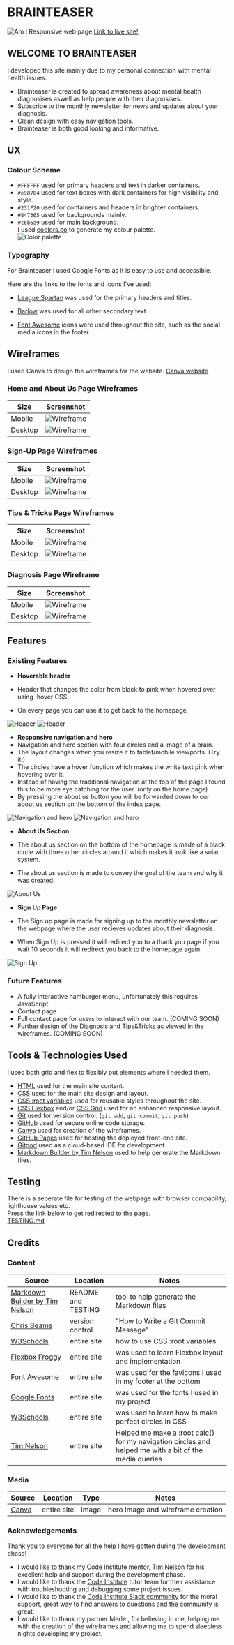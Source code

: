 # BRAINTEASER

![Am I Responsive web page](documentation/images/am-i-responsive.png 'Am I responsive')
[Link to live site!](https://jonathan97-web.github.io/Brainteaser)

## WELCOME TO BRAINTEASER

I developed this site mainly due to my personal connection with mental health issues.  

- Brainteaser is created to spread awareness about mental health diagnosises aswell as help people with their diagnosises.
- Subscribe to the monthly newsletter for news and updates about your diagnosis.
- Clean design with easy navigation tools.
- Brainteaser is both good looking and informative.

## UX

### Colour Scheme

- `#FFFFFF` used for primary headers and text in darker containers.
- `#e98784` used for text boxes with dark containers for high visibility and style.
- `#231F20` used for containers and headers in brighter containers.
- `#847365` used for backgrounds mainly.
- `#c6b6a9` used for main background.  
  I used [coolors.co](https://coolors.co/c6b6a9-e98784-ffffff-231f20-847365) to generate my colour palette.  
  ![Color palette](documentation/images/color-palette.png 'Color palette')

### Typography

For Brainteaser I used Google Fonts as it is easy to use and accessible.

Here are the links to the fonts and icons I've used:

- [League Spartan](https://fonts.google.com/specimen/League+Spartan) was used for the primary headers and titles.

- [Barlow](https://fonts.google.com/specimen/Barlow) was used for all other secondary text.

- [Font Awesome](https://fontawesome.com) icons were used throughout the site, such as the social media icons in the footer.

## Wireframes

I used Canva to design the wireframes for the website.
[Canva website](https://www.canva.com/ 'Canva')

### Home and About Us Page Wireframes

| Size | Screenshot |
| --- | --- |
| Mobile | ![Wireframe](/documentation/wireframes/wireframe-home-mobile.png) |
| Desktop | ![Wireframe](documentation/wireframes/wireframe-home-desktop.png) |

### Sign-Up Page Wireframes

| Size | Screenshot |
| --- | --- |
| Mobile | ![Wireframe](documentation/wireframes/wireframe-sign-up-mobile.png) |
| Desktop | ![Wireframe](documentation/wireframes/wireframe-sign-up-desktop.png) |

### Tips & Tricks Page Wireframes

| Size | Screenshot |
| --- | --- |
| Mobile | ![Wireframe](documentation/wireframes/wireframe-tips-tricks-mobile.png) |
| Desktop | ![Wireframe](documentation/wireframes/wireframe-tips-tricks-desktop.png) |

### Diagnosis Page Wireframe

| Size | Screenshot |
| --- | --- |
| Mobile | ![Wireframe](documentation/wireframes/wireframe-diagnosis-mobile.png) |
| Desktop | ![Wireframe](documentation/wireframes/wireframe-diagnosis-desktop.png) |

## Features

### Existing Features

- **Hoverable header**

- Header that changes the color from black to pink when hovered over using :hover CSS.
- On every page you can use it to get back to the homepage.

![Header](documentation/images/header1.png)
![Header](documentation/images/header2.png)

- **Responsive navigation and hero**
- Navigation and hero section with four circles and a image of a brain.
- The layout changes when you resize it to tablet/mobile viewports. (Try it!)
- The circles have a hover function which makes the white text pink when hovering over it.
- Instead of having the traditional navigation at the top of the page I found this to be more eye catching for the user. (only on the home page)
- By pressing the about us button you will be forwarded down to our about us section on the bottom of the index page.

![Navigation and hero](documentation/images/hero-nav.png)
![Navigation and hero](documentation/images/hero-nav2.png)

- **About Us Section**

- The about us section on the bottom of the homepage is made of a black circle with three other circles around it which makes it look like a solar system.
- The about us section is made to convey the goal of the team and why it was created.

![About Us](documentation/images/about-us.png)

- **Sign Up Page**

- The Sign up page is made for signing up to the monthly newsletter on the webpage where the user recieves updates about their diagnosis.
- When Sign Up is pressed it will redirect you to a thank you page if you wait 10 seconds it will redirect you back to the homepage again.  

![Sign Up](documentation/images/sign-up-page.png)

### Future Features

- A fully interactive hamburger menu, unfortunately this requires JavaScript.
- Contact page
- Full contact page for users to interact with our team. (COMING SOON)
- Further design of the Diagnosis and Tips&Tricks as viewed in the wireframes. (COMING SOON)

## Tools & Technologies Used

I used both grid and flex to flexibly put elements where I needed them.

- [HTML](https://en.wikipedia.org/wiki/HTML) used for the main site content.
- [CSS](https://en.wikipedia.org/wiki/CSS) used for the main site design and layout.
- [CSS :root variables](https://www.w3schools.com/css/css3_variables.asp) used for reusable styles throughout the site.
- [CSS Flexbox](https://www.w3schools.com/css/css3_flexbox.asp) and/or [CSS Grid](https://www.w3schools.com/css/css_grid.asp) used for an enhanced responsive layout.
- [Git](https://git-scm.com) used for version control. (`git add`, `git commit`, `git push`)
- [GitHub](https://github.com) used for secure online code storage.
- [Canva](https://canva.com) used for creation of the wireframes.
- [GitHub Pages](https://pages.github.com) used for hosting the deployed front-end site.
- [Gitpod](https://gitpod.io) used as a cloud-based IDE for development.
- [Markdown Builder by Tim Nelson](https://traveltimn.github.io/readme-builder) used to help generate the Markdown files.

## Testing

There is a seperate file for testing of the webpage with browser compability, lighthouse values etc.  
Press the link below to get redirected to the page.  
[TESTING.md](TESTING.md)

## Credits

### Content

| Source | Location | Notes |
| --- | --- | --- |
| [Markdown Builder by Tim Nelson](https://traveltimn.github.io/readme-builder) | README and TESTING | tool to help generate the Markdown files |
| [Chris Beams](https://chris.beams.io/posts/git-commit) | version control | "How to Write a Git Commit Message" |
| [W3Schools](https://www.w3schools.com/css/css3_variables.asp) | entire site | how to use CSS :root variables |
| [Flexbox Froggy](https://flexboxfroggy.com/) | entire site | was used to learn Flexbox layout and implementation |
| [Font Awesome](https://fontawesome.com/) | entire site | was used for the favicons I used in my footer at the bottom |
| [Google Fonts](https://fonts.google.com/) | entire site | was used for the fonts I used in my project |
| [W3Schools](https://www.w3schools.com/howto/howto_css_circles.asp) | entire site | was used to learn how to make perfect circles in CSS |
| [Tim Nelson](https://traveltimn.github.io) | entire site | Helped me make a :root calc() for my navigation circles and helped me with a bit of the media queries |

### Media

| Source | Location | Type | Notes |
| --- | --- | --- | --- |
| [Canva](https://www.canva.com) | entire site | image | hero image and wireframe creation |

### Acknowledgements

Thank you to everyone for all the help I have gotten during the development phase!

- I would like to thank my Code Institute mentor, [Tim Nelson](https://github.com/TravelTimN) for his excellent help and support during the development phase.
- I would like to thank the [Code Institute](https://codeinstitute.net) tutor team for their assistance with troubleshooting and debugging some project issues.
- I would like to thank the [Code Institute Slack community](https://code-institute-room.slack.com) for the moral support, great way to find answers to questions and the community is great.
- I would like to thank my partner Merle , for believing in me, helping me with the creation of the wireframes and allowing me to spend sleepless nights developing my project.
